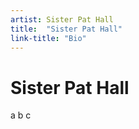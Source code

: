 ```yaml
---
artist: Sister Pat Hall
title:  "Sister Pat Hall"
link-title: "Bio"
---
```


# Sister Pat Hall

a b c

